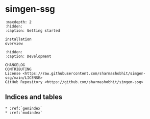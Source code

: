 # **simgen-ssg**

```{toctree}
:maxdepth: 2
:hidden:
:caption: Getting started

installation
overview
```

```{toctree}
:hidden:
:caption: Development

CHANGELOG
CONTRIBUTING
License <https://raw.githubusercontent.com/sharmashobhit/simgen-ssg/main/LICENSE>
GitHub Repository <https://github.com/sharmashobhit/simgen-ssg>
```

## Indices and tables

```{eval-rst}
* :ref:`genindex`
* :ref:`modindex`
```
